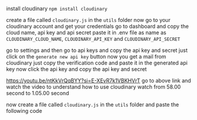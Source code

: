 install cloudinary
`npm install cloudinary`

create a file called `cloudinary.js` in the `utils` folder
now go to your cloudinary account and get your credentials
go to dashboard and copy the cloud name, api key and api secret
paste it in .env file as name as `CLOUDINARY_CLOUD_NAME`, `CLOUDINARY_API_KEY` and `CLOUDINARY_API_SECRET`

go to settings and then go to api keys and copy the api key and secret
just click on the `generate new api key` button
now you get a mail from cloudinary just copy the verification code and paste it in the generated api key
now click the api key and copy the api key and secret

https://youtu.be/ntKkVrQqBYY?si=E-XEvR7k1VBKHVrT
go to above link and watch the video to understand how to use cloudinary
watch from 58.00 second to 1.05.00 second

now create a file called `cloudinary.js` in the `utils` folder and paste the following code

```javascript



